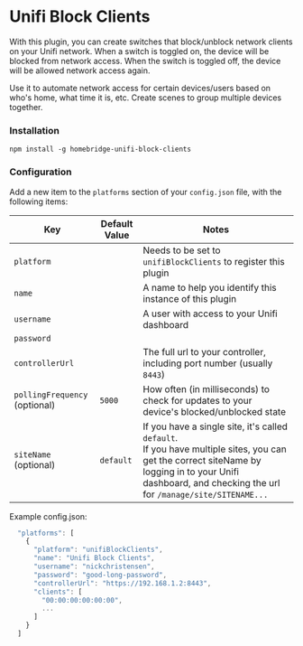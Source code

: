 # Unifi Block Clients

With this plugin, you can create switches that block/unblock network clients on your Unifi network. When a switch is toggled on, the device will be blocked from network access. When the switch is toggled off, the device will be allowed network access again.

Use it to automate network access for certain devices/users based on who's home, what time it is, etc. Create scenes to group multiple devices together.

### Installation
`npm install -g homebridge-unifi-block-clients`

### Configuration
Add a new item to the `platforms` section of your `config.json` file, with the following items:

|Key|Default Value| Notes|
|---|---|---|
| `platform`       | | Needs to be set to `unifiBlockClients` to register this plugin |
| `name`           | | A name to help you identify this instance of this plugin |
| `username`       | | A user with access to your Unifi dashboard |
| `password`       | | |
| `controllerUrl`  | | The full url to your controller, including port number (usually `8443`) |
| `pollingFrequency` (optional) | `5000` | How often (in milliseconds) to check for updates to your device's blocked/unblocked state |
| `siteName` (optional)         | `default` | If you have a single site, it's called `default`.<br> If you have multiple sites, you can get the correct siteName by logging in to your Unifi dashboard, and checking the url for `/manage/site/SITENAME...` |

Example config.json:

```js
  "platforms": [
    {
      "platform": "unifiBlockClients",
      "name": "Unifi Block Clients",
      "username": "nickchristensen",
      "password": "good-long-password",
      "controllerUrl": "https://192.168.1.2:8443",
      "clients": [
        "00:00:00:00:00:00",
        ...
      ]
    }
  ]
```
